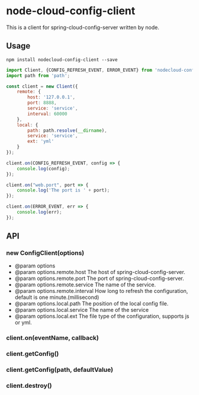 # node-cloud-config-client

This is a client for spring-cloud-config-server written by node.

## Usage
```
npm install nodecloud-config-client --save
```

```javascript
import Client, {CONFIG_REFRESH_EVENT, ERROR_EVENT} from 'nodecloud-config-client';
import path from 'path';

const client = new Client({
    remote: {
        host: '127.0.0.1',
        port: 8888,
        service: 'service',
        interval: 60000
    },
    local: {
        path: path.resolve(__dirname),
        service: 'service',
        ext: 'yml'
    }
});

client.on(CONFIG_REFRESH_EVENT, config => {
    console.log(config);
});

client.on("web.port", port => {
    console.log('The port is ' + port);
});

client.on(ERROR_EVENT, err => {
    console.log(err);
});
```

## API

### new ConfigClient(options)

* @param options
* @param options.remote.host The host of spring-cloud-config-server.
* @param options.remote.port The port of spring-cloud-config-server.
* @param options.remote.service The name of the service.
* @param options.remote.interval How long to refresh the configuration, default is one minute.(millisecond)
* @param options.local.path The position of the local config file.
* @param options.local.service The name of the service
* @param options.local.ext The file type of the configuration, supports js or yml.

### client.on(eventName, callback)

### client.getConfig()

### client.getConfig(path, defaultValue)

### client.destroy()